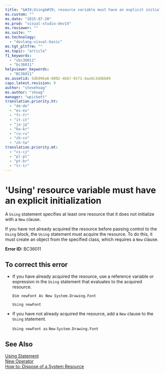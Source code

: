 ```yaml
---
title: "&#39;Using&#39; resource variable must have an explicit initialization | Microsoft Docs"
ms.custom: ""
ms.date: "2015-07-20"
ms.prod: "visual-studio-dev14"
ms.reviewer: ""
ms.suite: ""
ms.technology: 
  - "devlang-visual-basic"
ms.tgt_pltfrm: ""
ms.topic: "article"
f1_keywords: 
  - "vbc36011"
  - "bc36011"
helpviewer_keywords: 
  - "BC36011"
ms.assetid: 5db996a6-0802-4b67-91f1-4aa9c3dd6b09
caps.latest.revision: 9
author: "stevehoag"
ms.author: "shoag"
manager: "wpickett"
translation.priority.ht: 
  - "de-de"
  - "es-es"
  - "fr-fr"
  - "it-it"
  - "ja-jp"
  - "ko-kr"
  - "ru-ru"
  - "zh-cn"
  - "zh-tw"
translation.priority.mt: 
  - "cs-cz"
  - "pl-pl"
  - "pt-br"
  - "tr-tr"
---
```

# &#39;Using&#39; resource variable must have an explicit initialization
A `Using` statement specifies at least one resource that it does not initialize with a `New` clause.  
  
 If you have not already acquired the resource before passing control to the `Using` block, the `Using` statement must acquire the resource. To do this, it must create an object from the specified class, which requires a `New` clause.  
  
 **Error ID:** BC36011  
  
## To correct this error  
  
-   If you have already acquired the resource, use a reference variable or expression in the `Using` statement that evaluates to the acquired resource.  
  
     `Dim newFont As New System.Drawing.Font`  
  
     `Using newFont`  
  
-   If you have not already acquired the resource, add a `New` clause to the `Using` statement.  
  
     `Using newFont as`   `New`   `System.Drawing.Font`  
  
## See Also  
 [Using Statement](../../visual-basic/language-reference/statements/using-statement.md)   
 [New Operator](../../visual-basic/language-reference/operators/new-operator.md)   
 [How to: Dispose of a System Resource](../../visual-basic/programming-guide/language-features/control-flow/how-to-dispose-of-a-system-resource.md)